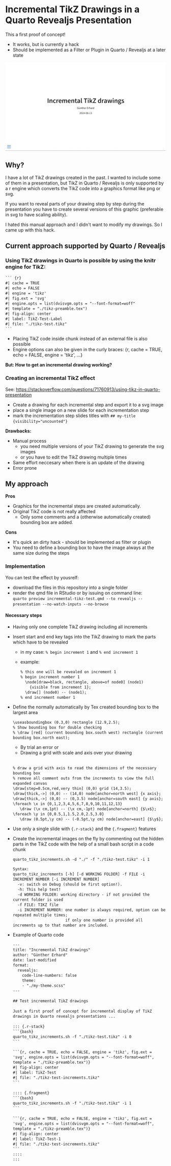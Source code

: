 # Incremental TikZ Drawings in a Quarto Revealjs Presentation

This a first proof of concept!

- It works, but is currently a hack
- Should be implemented as a Filter or Plugin in Quarto / Revealjs at a later state

![Example of qmd file above](https://github.com/GuentherE/Inc-TikZ-in-Quarto/blob/main/example.gif)

## Why?

I have a lot of TikZ drawings created in the past. I wanted to include some of 
them in a presentation, but TikZ in Quarto / Revealjs is only supported by a r engine 
which converts the TikZ code into a graphics format like png or svg.

If you want to reveal parts of your drawing step by step during the presentation you 
have to create several versions of this graphic (preferable in svg to have scaling
ability). 

I hated this manual approach and I didn't want to modify my drawings. So I came up with this hack.

## Current approach supported by Quarto / Revealjs

### Using TikZ drawings in Quarto is possible by using the knitr engine for TikZ:

````         
``` {r}
#| cache = TRUE
#| echo = FALSE
#| engine = 'tikz'
#| fig.ext = 'svg'
#| engine.opts = list(dvisvgm.opts = "--font-format=woff"
#| template = "./tikz-preamble.tex")
#| fig-align: center
#| label: TikZ-Test-Label
#| file: "./tikz-test.tikz"
```
````

-   Placing TikZ code inside chunk instead of an external file is also possible
-   Engine options can also be given in the curly braces: {r, cache = TRUE, echo = FALSE, engine = 'tikz', ...}

**But: How to get an incremental drawing working?**

### Creating an incremental TikZ effect

See: <https://stackoverflow.com/questions/71760913/using-tikz-in-quarto-presentation>

-   Create a drawing for each incremental step and export it to a svg image
-   place a single image on a new slide for each incrementation step
-   mark the incrementation step slides titles with `## my-title {visibility="uncounted"}`

**Drawbacks:**

-   Manual process
    -   you need multiple versions of your TikZ drawing to generate the svg images
    -   or you have to edit the TikZ drawing multiple times
-   Same effort neccesary when there is an update of the drawing
-   Error prone

## My approach

  **Pros**

  - Graphics for the incremental steps are created automatically.
  - Original TikZ code is not really affected
      - Only some comments and a (otherwise automatically created) bounding box are added.
 
  **Cons**

  - It's quick an dirty hack - should be implemented as filter or plugin
  - You need to define a bounding box to have the image always at the same size during the steps

### Implementation

You can test the effect by yousrelf:

- download the files in this repository into a single folder 
- render the qmd file in RStudio or by issuing on command line: <br>
  `quarto preview incremental-tikz-test.qmd --to revealjs --presentation --no-watch-inputs --no-browse` 

#### Necessary steps

- Having only one complete TikZ drawing including all increments
- Insert start and end key tags into the TikZ drawing to mark the parts which have to be revealed
    - in my case: `% begin increment 1` and `% end increment 1`
    - example:

        ```
        % this one will be revealed on increment 1
        % begin increment number 1
          \node[draw=black, rectangle, above=of node0] (node1)
            {visible from increment 1};
          \draw[] (node0) -- (node1);
        % end increment number 1
       ```
- Define the normally automatically by Tex created bounding box to the largest area

    ```
    \useasboundingbox (0.3,0) rectangle (12.9,2.5);
    % Show bounding box for double checking
    % \draw [red] (current bounding box.south west) rectangle (current bounding box.north east);
    ```
    - By trial an error or
    - Drawing a grid with scale and axis over your drawing
    <br>
    
    ```
    % draw a grid with axis to read the dimensions of the necessary bounding box
    % remove all comment outs from the increments to view the full expanded canvas
    \draw[step=0.5cm,red,very thin] (0,0) grid (14,3.5);
    \draw[thick,->] (0,0) -- (14,0) node[anchor=north west] {x axis};
    \draw[thick,->] (0,0) -- (0,3.5) node[anchor=south east] {y axis};
    \foreach \x in {0,1,2,3,4,5,6,7,8,9,10,11,12,13}
       \draw (\x cm,1pt) -- (\x cm,-1pt) node[anchor=north] {$\x$};
    \foreach \y in {0,0.5,1,1.5,2.0,2.5,3.0}
       \draw (0.5pt,\y cm) -- (-0.5pt,\y cm) node[anchor=east] {$\y$};
    ``` 
- Use only a single slide with `{.r-stack}` and the `{.fragment}` features
- Create the incremental images on the fly by commenting out the hidden parts in the TikZ code with the help of a small bash script in a code chunk
  
  ```{bash}
  quarto_tikz_increments.sh -d "./" -f "./tikz-test.tikz" -i 1
  ```

  ``` 
  Syntax:
  quarto_tikz_increments [-h] [-d WORKING FOLDER] -f FILE -i INCREMENT NUMBER [-i INCREMENT NUMBER]
    -v: switch on Debug (should be first option!).
    -h: This help text!
    -d WORKING FOLDER: working directory - if not provided the current folder is used
    -f FILE: TIKZ file 
    -i INCREMENT NUMBER: one number is always required, option can be repeated multiple times;
                         if only one number is provided all increments up to that number are included.
  ```

- Example of Quarto code
  
  ````
  ---
  title: "Incremental TikZ drawings"
  author: "Günther Erhard"
  date: last-modified
  format: 
    revealjs:
      code-line-numbers: false
      theme: 
      - "./my-theme.scss"
  ---

  ## Test incremental TikZ drawings

  Just a first proof of concept for incremental display of TikZ drawings in Quarto revealjs presentations ...

  ::: {.r-stack}
  ```{bash}
  quarto_tikz_increments.sh -f "./tikz-test.tikz" -i 0
  ```

  ```{r, cache = TRUE, echo = FALSE, engine = 'tikz', fig.ext = 'svg', engine.opts = list(dvisvgm.opts = "--font-format=woff", template = "./tikz-preamble.tex")}
  #| fig-align: center
  #| label: TikZ-Test
  #| file: "./tikz-test-increments.tikz"
  ```

  :::: {.fragment}
  ```{bash}
  quarto_tikz_increments.sh -f "./tikz-test.tikz" -i 1
  ```

  ```{r, cache = TRUE, echo = FALSE, engine = 'tikz', fig.ext = 'svg', engine.opts = list(dvisvgm.opts = "--font-format=woff", template = "./tikz-preamble.tex")}
  #| fig-align: center
  #| label: TikZ-Test-1
  #| file: "./tikz-test-increments.tikz"
  ```
  ::::
  :::
  ````

